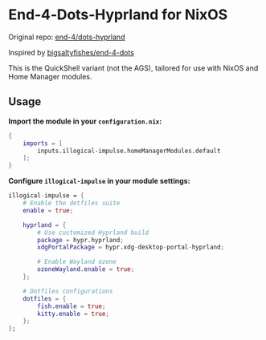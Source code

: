 # End‑4‑Dots‑Hyprland for NixOS

Original repo:  [end-4/dots-hyprland](https://github.com/end-4/dots-hyprland/)

Inspired by  [bigsaltyfishes/end-4-dots](https://github.com/bigsaltyfishes/end-4-dots)

This is the QuickShell variant (not the AGS), tailored for use with NixOS and Home Manager modules.

##  Usage

**Import the module in your `configuration.nix`:**

```nix
{
    imports = [
        inputs.illogical-impulse.homeManagerModules.default
    ];
}
```

**Configure `illogical-impulse` in your module settings:**

```nix
illogical-impulse = {
    # Enable the dotfiles suite
    enable = true;

    hyprland = {
        # Use customized Hyprland build
        package = hypr.hyprland;
        xdgPortalPackage = hypr.xdg-desktop-portal-hyprland;

        # Enable Wayland ozone
        ozoneWayland.enable = true;
    };

    # Dotfiles configurations
    dotfiles = {
        fish.enable = true;
        kitty.enable = true;
    };
};
```
